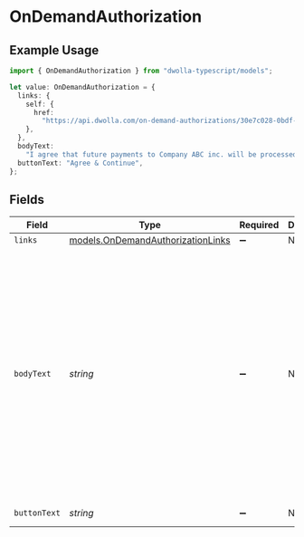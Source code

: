 # OnDemandAuthorization

## Example Usage

```typescript
import { OnDemandAuthorization } from "dwolla-typescript/models";

let value: OnDemandAuthorization = {
  links: {
    self: {
      href:
        "https://api.dwolla.com/on-demand-authorizations/30e7c028-0bdf-e511-80de-0aa34a9b2388",
    },
  },
  bodyText:
    "I agree that future payments to Company ABC inc. will be processed by the Dwolla payment system from the selected account above. In order to cancel this authorization, I will change my payment settings within my Company ABC inc. account.",
  buttonText: "Agree & Continue",
};
```

## Fields

| Field                                                                                                                                                                                                                                         | Type                                                                                                                                                                                                                                          | Required                                                                                                                                                                                                                                      | Description                                                                                                                                                                                                                                   | Example                                                                                                                                                                                                                                       |
| --------------------------------------------------------------------------------------------------------------------------------------------------------------------------------------------------------------------------------------------- | --------------------------------------------------------------------------------------------------------------------------------------------------------------------------------------------------------------------------------------------- | --------------------------------------------------------------------------------------------------------------------------------------------------------------------------------------------------------------------------------------------- | --------------------------------------------------------------------------------------------------------------------------------------------------------------------------------------------------------------------------------------------- | --------------------------------------------------------------------------------------------------------------------------------------------------------------------------------------------------------------------------------------------- |
| `links`                                                                                                                                                                                                                                       | [models.OnDemandAuthorizationLinks](../models/ondemandauthorizationlinks.md)                                                                                                                                                                  | :heavy_minus_sign:                                                                                                                                                                                                                            | N/A                                                                                                                                                                                                                                           |                                                                                                                                                                                                                                               |
| `bodyText`                                                                                                                                                                                                                                    | *string*                                                                                                                                                                                                                                      | :heavy_minus_sign:                                                                                                                                                                                                                            | N/A                                                                                                                                                                                                                                           | I agree that future payments to Company ABC inc. will be processed by the Dwolla payment system from the selected account above. In order to cancel this authorization, I will change my payment settings within my Company ABC inc. account. |
| `buttonText`                                                                                                                                                                                                                                  | *string*                                                                                                                                                                                                                                      | :heavy_minus_sign:                                                                                                                                                                                                                            | N/A                                                                                                                                                                                                                                           | Agree & Continue                                                                                                                                                                                                                              |